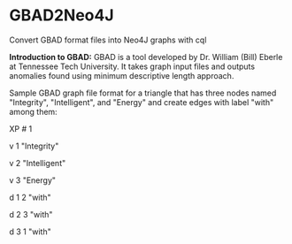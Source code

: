 # GBAD2Neo4J
Convert GBAD format files into Neo4J graphs with cql

<b>Introduction to GBAD:</b>
GBAD is a tool developed by Dr. William (Bill) Eberle at Tennessee Tech University.
It takes graph input files and outputs anomalies found using minimum descriptive length approach.

Sample GBAD graph file format for a triangle that has three nodes named "Integrity", "Intelligent", and "Energy"
and create edges with label "with" among them:

XP # 1

v 1 "Integrity"

v 2 "Intelligent"

v 3 "Energy"

d 1 2 "with"

d 2 3 "with"

d 3 1 "with"



